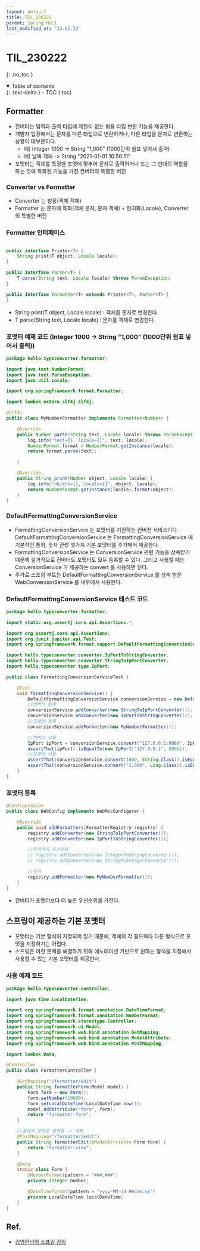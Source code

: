 ```yaml
---
layout: default
title: TIL_230222
parent: Spring MVC1
last_modified_at: "23.02.22"
---
```


# TIL_230222
{: .no_toc }

<details open markdown="block">
  <summary>
    Table of contents
  </summary>
  {: .text-delta }
- TOC
{:toc}
</details>

## Formatter
- 컨버터는 입력과 출력 타입에 제한이 없는 범용 타입 변환 기능을 제공한다.
- 개발자 입장에서는 문자를 다른 타입으로 변환하거나, 다른 타입을 문자로 변환하는 상황이 대부분이다.
	- 예) Integer 1000 -> String "1,000" (1000단위 쉼표 넣어서 출력)
	- 예) 날짜 객체 -> String  "2021-01-01 10:50:11"
- 포맷터는 객체를 특정한 포멧에 맞추어 문자로 출력하거나 또는 그 반대의 역할을 하는 것에 특화된 기능을 가진 컨버터의 특별한 버전

### Converter vs Formatter
- Converter 는 범용(객체 객체)
- Formatter 는 문자에 특화(객체 문자, 문자 객체) + 현지화(Locale), Converter 의 특별한 버전

### Formatter 인터페이스

```java

public interface Printer<T> {
	String print(T object, Locale locale);
}

public interface Parser<T> {
	T parse(String text, Locale locale) throws ParseException;
}

public interface Formatter<T> extends Printer<T>, Parser<T> {
}

```

- String print(T object, Locale locale) : 객체를 문자로 변경한다. 
- T parse(String text, Locale locale) : 문자를 객체로 변경한다.

### 포맷터 예제 코드 (Integer 1000 -> String "1,000" (1000단위 쉼표 넣어서 출력))

```java
package hello.typeconverter.formatter;

import java.text.NumberFormat;
import java.text.ParseException;
import java.util.Locale;

import org.springframework.format.Formatter;

import lombok.extern.slf4j.Slf4j;

@Slf4j
public class MyNumberFormatter implements Formatter<Number> {

	@Override
	public Number parse(String text, Locale locale) throws ParseException {
		log.info("text={}, locale={}", text, locale);
		NumberFormat format = NumberFormat.getInstance(locale);
		return format.parse(text);

	}

	@Override
	public String print(Number object, Locale locale) {
		log.info("object={}, locale={}", object, locale);
		return NumberFormat.getInstance(locale).format(object);
	}
}

```

### DefaultFormattingConversionService
- FormattingConversionService 는 포맷터를 지원하는 컨버전 서비스이다. DefaultFormattingConversionService 는 FormattingConversionService 에 기본적인 통화, 숫자 관련 몇가지 기본 포맷터를 추가해서 제공한다.
- FormattingConversionService 는 ConversionService 관련 기능을 상속받기 때문에 결과적으로 컨버터도 포맷터도 모두 등록할 수 있다. 그리고 사용할 때는 ConversionService 가 제공하는 convert 를 사용하면 된다.
- 추가로 스프링 부트는 DefaultFormattingConversionService 를 상속 받은 WebConversionService 를 내부에서 사용한다.

### DefaultFormattingConversionService 테스트 코드

```java
package hello.typeconverter.formatter;

import static org.assertj.core.api.Assertions.*;

import org.assertj.core.api.Assertions;
import org.junit.jupiter.api.Test;
import org.springframework.format.support.DefaultFormattingConversionService;

import hello.typeconverter.converter.IpPortToStringConverter;
import hello.typeconverter.converter.StringToIpPortConverter;
import hello.typeconverter.type.IpPort;

public class FormattingConversionServiceTest {

	@Test
	void formattingConversionService() {
		DefaultFormattingConversionService conversionService = new DefaultFormattingConversionService();
		//컨버터 등록
		conversionService.addConverter(new StringToIpPortConverter());
		conversionService.addConverter(new IpPortToStringConverter());
		//포맷터 등록
		conversionService.addFormatter(new MyNumberFormatter());

		//컨버터 사용
		IpPort ipPort = conversionService.convert("127.0.0.1:8080", IpPort.class);
		assertThat(ipPort).isEqualTo(new IpPort("127.0.0.1", 8080));
		//포맷터 사용
		assertThat(conversionService.convert(1000, String.class)).isEqualTo("1,000");
		assertThat(conversionService.convert("1,000", Long.class)).isEqualTo(1000L);
	}
}

```

### 포맷터 등록

```java
@Configuration
public class WebConfig implements WebMvcConfigurer {

	@Override
	public void addFormatters(FormatterRegistry registry) {
		registry.addConverter(new StringToIpPortConverter());
		registry.addConverter(new IpPortToStringConverter());

		//주석처리 우선순위
		// registry.addConverter(new IntegerToStringConverter());
		// registry.addConverter(new StringToIntegerConverter());

		//추가
		registry.addFormatter(new MyNumberFormatter());
	}
}

```

- 컨버터가 포맷터보다 더 높은 우선순위를 가진다.

## 스프링이 제공하는 기본 포맷터
- 포맷터는 기본 형식이 지정되어 있기 때문에, 객체의 각 필드마다 다른 형식으로 포맷을 지정하기는 어렵다.
- 스프링은 이런 문제를 해결하기 위해 애노테이션 기반으로 원하는 형식을 지정해서 사용할 수 있는 기본 포맷터를 제공한다.

### 사용 예제 코드

```java
package hello.typeconverter.controller;

import java.time.LocalDateTime;

import org.springframework.format.annotation.DateTimeFormat;
import org.springframework.format.annotation.NumberFormat;
import org.springframework.stereotype.Controller;
import org.springframework.ui.Model;
import org.springframework.web.bind.annotation.GetMapping;
import org.springframework.web.bind.annotation.ModelAttribute;
import org.springframework.web.bind.annotation.PostMapping;

import lombok.Data;

@Controller
public class FormatterController {

	@GetMapping("/formatter/edit")
	public String formatterForm(Model model) {
		Form form = new Form();
		form.setNumber(10000);
		form.setLocalDateTime(LocalDateTime.now());
		model.addAttribute("form", form);
		return "formatter-form";
	}

	//폼에서 문자로 들어옴 -> 객체
	@PostMapping("/formatter/edit")
	public String formatterEdit(@ModelAttribute Form form) {
		return "formatter-view";
	}

	@Data
	static class Form {
		@NumberFormat(pattern = "###,###")
		private Integer number;

		@DateTimeFormat(pattern = "yyyy-MM-dd HH:mm:ss")
		private LocalDateTime localDateTime;
	}
}

```

## Ref.
- <a href="https://www.inflearn.com/course/%EC%8A%A4%ED%94%84%EB%A7%81-mvc-2/dashboard">김영한님의 스프링 강의</a>

